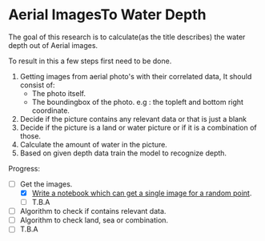 # Aerial ImagesTo Water Depth

The goal of this research is to calculate(as the title describes) the water depth out of Aerial images. 

To result in this a few steps first need to be done.
1. Getting images from aerial photo's with their correlated data, It should consist of:
    * The photo itself.
    * The boundingbox of the photo. e.g : the topleft and bottom right coordinate.
1. Decide if the picture contains any relevant data or that is just a blank
1. Decide if the picture is a land or water picture or if it is a combination of those.
1. Calculate the amount of water in the picture.
1. Based on given depth data train the model to recognize depth.

Progress:
- [ ] Get the images.
    - [X] [Write a notebook which can get a single image for a random point](WMTS_Single_Tile_Based.ipynb).
    - [ ] T.B.A
- [ ] Algorithm to check if contains relevant data.
- [ ] Algorithm to check land, sea or combination.
- [ ] T.B.A
